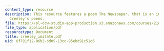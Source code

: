 ```yaml
---
content_type: resource
description: This resource features a poem The Newspaper. that is an imitation of
  Creeley's poems.
file: https://ol-ocw-studio-app-production.s3.amazonaws.com/courses/21w-756-writing-and-reading-poems-fall-2006/8f791f1286b2bd0913cc95ebd91c51d6_creeley_imitate.pdf
file_type: application/pdf
resourcetype: Document
title: creeley_imitate.pdf
uid: 8f791f12-86b2-bd09-13cc-95ebd91c51d6
---
```

